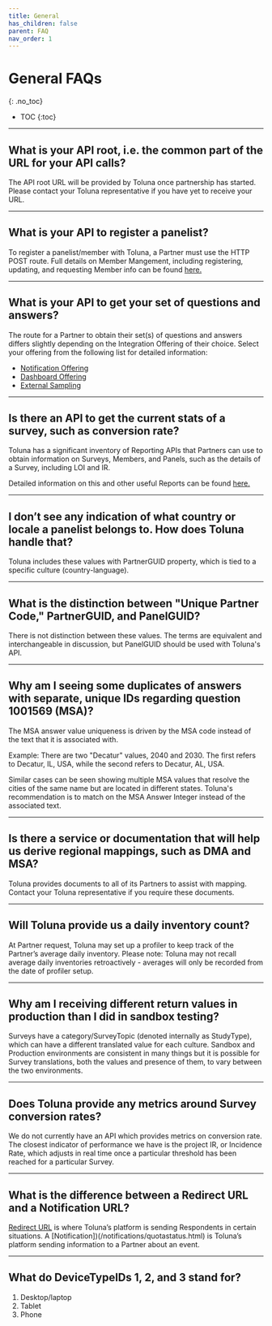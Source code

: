 ```yaml
---
title: General
has_children: false
parent: FAQ
nav_order: 1
---
```


# General FAQs
{: .no_toc}

* TOC
{:toc}

---

## What is your API root, i.e. the common part of the URL for your API calls?

The API root URL will be provided by Toluna once partnership has started. Please contact your Toluna representative if you have yet to receive your URL.

---

## What is your API to register a panelist?

To register a panelist/member with Toluna, a Partner must use the HTTP POST route. Full details on Member Mangement, including registering, updating, and requesting Member info can be found [here.](/membermanagement)

---

## What is your API to get your set of questions and answers?

The route for a Partner to obtain their set(s) of questions and answers differs slightly depending on the Integration Offering of their choice. Select your offering from the following list for detailed information:

 - [Notification Offering](/notification)
 - [Dashboard Offering](/dashboard)
 - [External Sampling](/externalsample)

---

## Is there an API to get the current stats of a survey, such as conversion rate?

Toluna has a significant inventory of Reporting APIs that Partners can use to obtain information on Surveys, Members, and Panels, such as the details of a Survey, including LOI and IR.

Detailed information on this and other useful Reports can be found [here.](/reporting/api)

---

## I don’t see any indication of what country or locale a panelist belongs to. How does Toluna handle that?

Toluna includes these values with PartnerGUID property, which is tied to a specific culture (country-language).

---

## What is the distinction between "Unique Partner Code," PartnerGUID, and PanelGUID?

There is not distinction between these values. The terms are equivalent and interchangeable in discussion, but PanelGUID should be used with Toluna's API.

---

## Why am I seeing some duplicates of answers with separate, unique IDs regarding question 1001569 (MSA)?

The MSA answer value uniqueness is driven by the MSA code instead of the text that it is associated with.

Example: There are two "Decatur" values, 2040 and 2030. The first refers to Decatur, IL, USA, while the second refers to Decatur, AL, USA.

Similar cases can be seen showing multiple MSA values that resolve the cities of the same name but are located in different states. Toluna's recommendation is to match on the MSA Answer Integer instead of the associated text.

---

## Is there a service or documentation that will help us derive regional mappings, such as DMA and MSA?

Toluna provides documents to all of its Partners to assist with mapping. Contact your Toluna representative if you require these documents.

---

## Will Toluna provide us a daily inventory count?

At Partner request, Toluna may set up a profiler to keep track of the Partner’s average daily inventory. Please note: Toluna may not recall average daily inventories retroactively - averages will only be recorded from the date of profiler setup.

---

## Why am I receiving different return values in production than I did in sandbox testing?

Surveys have a category/SurveyTopic (denoted internally as StudyType), which can have a different translated value for each culture. Sandbox and Production environments are consistent in many things but it is possible for Survey translations, both the values and presence of them, to vary between the two environments.

---

## Does Toluna provide any metrics around Survey conversion rates?

We do not currently have an API which provides metrics on conversion rate. The closest indicator of performance we have is the project IR, or Incidence Rate, which adjusts in real time once a particular threshold has been reached for a particular Survey.

---

## What is the difference between a Redirect URL and a Notification URL?

[Redirect URL](/memberrouting/) is where Toluna’s platform is sending Respondents in certain situations. A [Notification])(/notifications/quotastatus.html) is Toluna’s platform sending information to a Partner about an event.

---

## What do DeviceTypeIDs 1, 2, and 3 stand for?

1) Desktop/laptop
2) Tablet
3) Phone